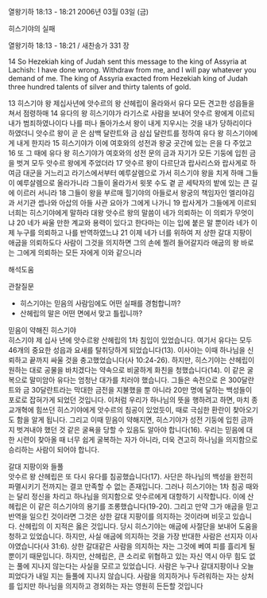 열왕기하 18:13 - 18:21 
2006년 03월 03일 (금)

히스기야의 실패



열왕기하 18:13 - 18:21 / 새찬송가 331 장


14  So Hezekiah king of Judah sent this message to the king of Assyria at Lachish: I have done wrong. Withdraw from me, and I will pay whatever you demand of me. The king of Assyria exacted from Hezekiah king of Judah three hundred talents of silver and thirty talents of gold.

13 히스기야 왕 제십사년에 앗수르의 왕 산헤립이 올라와서 유다 모든 견고한 성읍들을 쳐서 점령하매 14 유다의 왕 히스기야가 라기스로 사람을 보내어 앗수르 왕에게 이르되 내가 범죄하였나이다 나를 떠나 돌아가소서 왕이 내게 지우시는 것을 내가 당하리이다 하였더니 앗수르 왕이 곧 은 삼백 달란트와 금 삼십 달란트를 정하여 유다 왕 히스기야에게 내게 한지라 15 히스기야가 이에 여호와의 성전과 왕궁 곳간에 있는 은을 다 주었고 16 또 그 때에 유다 왕 히스기야가 여호와의 성전 문의 금과 자기가 모든 기둥에 입힌 금을 벗겨 모두 앗수르 왕에게 주었더라 17 앗수르 왕이 다르단과 랍사리스와 랍사게로 하여금 대군을 거느리고 라기스에서부터 예루살렘으로 가서 히스기야 왕을 치게 하매 그들이 예루살렘으로 올라가니라 그들이 올라가서 윗못 수도 곁 곧 세탁자의 밭에 있는 큰 길에 이르러 서니라 18 그들이 왕을 부르매 힐기야의 아들로서 왕궁의 책임자인 엘리야김과 서기관 셉나와 아삽의 아들 사관 요아가 그에게 나가니 19 랍사게가 그들에게 이르되 너희는 히스기야에게 말하라 대왕 앗수르 왕의 말씀이 네가 의뢰하는 이 의뢰가 무엇이냐 20 네가 싸울 만한 계교와 용력이 있다고 한다마는 이는 입에 붙은 말 뿐이라 네가 이제 누구를 의뢰하고 나를 반역하였느냐 21 이제 네가 너를 위하여 저 상한 갈대 지팡이 애굽을 의뢰하도다 사람이 그것을 의지하면 그의 손에 찔려 들어갈지라 애굽의 왕 바로는 그에게 의뢰하는 모든 자에게 이와 같으니라

해석도움





관찰질문
- 히스기야는 믿음의 사람임에도 어떤 실패를 경험합니까?  
- 산헤립의 말은 어떤 면에서 맞고 틀립니까? 



믿음이 약해진 히스기야  
히스기야 제 십사 년에 앗수르왕 산헤립의 1차 침입이 있었습니다. 여기서 유다는 모두 46개의 중요한 성읍과 요새를 탈취당하게 되었습니다(13). 이사야는 이때 하나님을 신뢰하고 끝까지 싸울 것을 충고했었습니다(사 10:24-26). 하지만, 히스기야는 산헤립이 원하는 대로 공물을 바치겠다는 약속으로 비굴하게 화친을 청했습니다(14). 이 같은 굴복으로 말미암아 유다는 엄청난 대가를 치러야 했습니다. 그들은 속전으로 은 300달란트와 금 30달란트라는 막대한 금전을 지불했을 뿐 아니라 20만 명에 달하는 백성들이 포로로 잡혀가게 되었던 것입니다. 이처럼 우리가 하나님의 뜻을 행하려고 하면, 마치 종교개혁에 힘쓰던 히스기야에게 앗수르의 침공이 있었듯이, 때로 극심한 환란이 찾아오기도 함을 알게 됩니다. 그리고 이때 믿음이 약해지면, 히스기야가 성전 기둥에 입힌 금까지 벗겨내야 했던 것 같은 굴욕을 당할 수 있음도 알아야 합니다(16). 우리는 믿음에 대한 시련이 찾아올 때 너무 쉽게 굴복하는 자가 아니라, 더욱 견고히 하나님을 의지함으로 승리하는 사람이 되어야 합니다.

갈대 지팡이와 들풀  
앗수르 왕 산헤립은 또 다시 유다를 침공했습니다(17). 사단은 하나님의 백성을 완전히 파멸시키기 전까지는 결코 만족할 수 없는 존재입니다. 그러나 히스기야는 1차 침공 때와는 달리 정신을 차리고 하나님을 의지함으로 앗수르에게 대항하기 시작합니다. 이에 산헤립은 이 같은 히스기야의 용기를 조롱했습니다(19-20). 그리고 만약 그가 애굽을 믿고 반역을 일으킨 것이라면 그것은 상한 갈대 지팡이를 의지하는 것이라며 비웃고 있습니다. 산헤립의 이 지적은 옳은 것입니다. 당시 히스기야는 애굽에 사절단을 보내어 도움을 청하고 있었습니다. 하지만, 사실 애굽에 의지하는 것을 가장 반대한 사람은 선지자 이사야였습니다(사 31:6). 상한 갈대같은 사람을 의지하는 자는 그것에 베여 피를 흘리게 될 뿐이기 때문입니다. 하지만, 산헤립은, 큰 소리로 위협하고 있는 자신 역시 아무 힘도 없는 풀에 지나지 않는다는 사실을 모르고 있었습니다. 사람은 누구나 갈대지팡이나 오늘 피었다가 내일 지는 들풀에 지나지 않습니다. 사람을 의지하거나 두려워하는 자는 상처를 입지만 하나님을 의지하고 경외하는 자는 영원히 든든할 것입니다